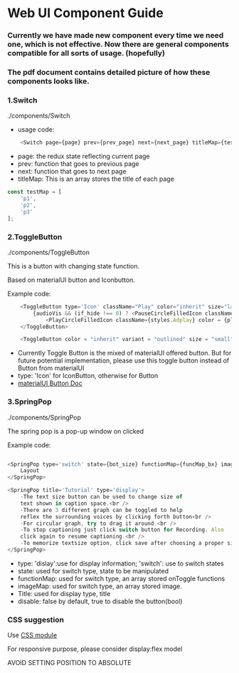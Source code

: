 # Web UI Component Guide

### Currently we have made new component every time we need one, which is not effective. Now there are general components compatible for all sorts of usage. (hopefully)
### The pdf document contains detailed picture of how these components looks like.

### 1.Switch

./components/Switch

* usage code:

```javascript
    <Switch page={page} prev={prev_page} next={next_page} titleMap={testMap} />
```
* page: the redux state reflecting current page
* prev: function that goes to previous page
* next: function that goes to next page
* titleMap: This is an array stores the title of each page

```javascript
const testMap = [
    'p1',
    'p2',
    'p3'
];
```

### 2.ToggleButton

./components/ToggleButton

This is a button with changing state function.

Based on materialUI button and Iconbutton.

Example code:

```javascript
    <ToggleButton type='Icon' className="Play" color="inherit" size="large" disabled = {(if_hide === 0)} onClick={() => dispatch(audiovis_flip())}>
        {audioVis && (if_hide !== 0) ? <PauseCircleFilledIcon className="pause" color = {play_color} /> :
            <PlayCircleFilledIcon className={styles.Adplay} color = {play_color} />}
    </ToggleButton>

    <ToggleButton color = "inherit" variant = "outlined" size = "small" onClick={() => dispatch(props.increment())}>+</ToggleButton>

```

* Currently Toggle Button is the mixed of materialUI offered button. But for future potential implementation, please use this toggle button instead of Button from materialUI
* type: 'Icon' for IconButton, otherwise for Button
* [materialUI Button Doc](https://material-ui.com/components/buttons/)

### 3.SpringPop

./components/SpringPop

The spring pop is a pop-up window on clicked

Example code:

```javascript

<SpringPop type='switch' state={bot_size} functionMap={funcMap_bx} imageMap={imageMap_bx} >
    Layout
</SpringPop>

<SpringPop title='Tutorial' type='display'>
    -The text size button can be used to change size of
    text shown in caption space.<br />
    -There are 3 different graph can be toggled to help
    reflex the surrounding voices by clicking forth button<br />
    -For circular graph, try to drag it around.<br />
    -To stop captioning just click switch button for Recording. Also
    click again to resume captioning.<br />
    -To memorize textsize option, click save after choosing a proper size of the text.
</SpringPop>

```
* type: 'dislay':use for display information; 'switch': use to switch states
* state: used for switch type, state to be manipulated
* functionMap: used for switch type, an array stored onToggle functions
* imageMap: used for switch type, an array stored image.
* Title: used for display type, title
* disable: false by default, true to disable the button(bool)


### CSS suggestion

Use [CSS module](https://github.com/css-modules/css-modules)

For responsive purpose, please consider display:flex model

AVOID SETTING POSITION TO ABSOLUTE  
